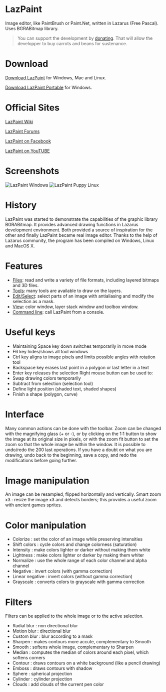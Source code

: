 # LazPaint
Image editor, like PaintBrush or Paint.Net, written in Lazarus (Free Pascal). Uses BGRABitmap library.

> You can support the development by [donating](https://www.paypal.com/cgi-bin/webscr?cmd=_s-xclick&hosted_button_id=MXWCFJJWNQ6A6). That will allow the developper to buy carrots and beans for sustenance.

# Download
[Download LazPaint](https://github.com/bgrabitmap/lazpaint/releases) for Windows, Mac and Linux.

[Download LazPaint Portable](https://framakey.org/Portables/LazPaintPortable) for Windows.

# Official Sites
[LazPaint Wiki](http://wiki.freepascal.org/LazPaint)

[LazPaint Forums](http://forum.lazarus.freepascal.org/index.php/board,46.0.html)

[LazPaint on Facebook](https://www.facebook.com/LazPaint)

[LazPaint on YouTUBE](https://www.youtube.com/playlist?list=PLC5C5CAB111B5D9DA)

# Screenshots
![LazPaint Windows](http://wiki.freepascal.org/images/2/25/Lazpaint_curve_redim.png)
![LazPaint Puppy Linux](http://wiki.freepascal.org/images/5/57/lazpaint6_puppy.png)

# History
LazPaint was started to demonstrate the capabilities of the graphic library BGRABitmap. It provides advanced drawing functions in Lazarus development environment. Both provided a source of inspiration for the other and finally LazPaint became real image editor. Thanks to the help of Lazarus community, the program has been compiled on Windows, Linux and MacOS X.

# Features
* [Files](http://wiki.freepascal.org/LazPaint_File): read and write a variety of file formats, including layered bitmaps and 3D files.
* [Tools](http://wiki.freepascal.org/LazPaint_Tools): many tools are available to draw on the layers.
* [Edit/Select](http://wiki.freepascal.org/LazPaint_Edit): select parts of an image with antialiasing and modify the selection as a mask.
* [View](http://wiki.freepascal.org/LazPaint_Windows): color window, layer stack window and toolbox window.
* [Command line](http://wiki.freepascal.org/LazPaint_Command_line): call LazPaint from a console.

# Useful keys
* Maintaining Space key down switches temporarily in move mode
* F6 key hides/shows all tool windows
* Ctrl key aligns to image pixels and limits possible angles with rotation tool
* Backspace key erases last point in a polygon or last letter in a text
* Enter key releases the selection
Right mouse button can be used to:
* Swap drawing colors temporarily
* Subtract from selection (selection tool)
* Define light position (shaded text, shaded shapes)
* Finish a shape (polygon, curve)

# Interface
Many common actions can be done with the toolbar. Zoom can be changed with the magnifying glass (+ or -), or by clicking on the 1:1 button to show the image at its original size in pixels, or with the zoom fit button to set the zoom so that the whole image be within the window.
It is possible to undo/redo the 200 last operations. If you have a doubt on what you are drawing, undo back to the beginning, save a copy, and redo the modifications before going further.

# Image manipulation
An image can be resampled, flipped horizontally and vertically.
Smart zoom x3 : resize the image x3 and detects borders; this provides a useful zoom with ancient games sprites.

# Color manipulation
* Colorize : set the color of an image while preserving intensities
* Shift colors : cycle colors and change colorness (saturation)
* Intensity : make colors lighter or darker without making them white
* Lightness : make colors lighter or darker by making them whiter
* Normalize : use the whole range of each color channel and alpha channel
* Negative : invert colors (with gamma correction)
* Linear negative : invert colors (without gamma correction)
* Grayscale : converts colors to grayscale with gamma correction

# Filters
Filters can be applied to the whole image or to the active selection.
* Radial blur : non directional blur
* Motion blur : directional blur
* Custom blur : blur according to a mask
* Sharpen : makes contours more accute, complementary to Smooth
* Smooth : softens whole image, complementary to Sharpen
* Median : computes the median of colors around each pixel, which softens corners
* Contour : draws contours on a white background (like a pencil drawing)
* Emboss : draws contours with shadow
* Sphere : spherical projection
* Cylinder : cylinder projection
* Clouds : add clouds of the current pen color
